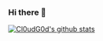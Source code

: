 ### Hi there 👋
[![Cl0udG0d's github stats](https://github-readme-stats.vercel.app/api?username=leaicc)](https://github.com/leaicc/github-readme-stats)

<!--
**leaicc/leaicc** is a ✨ _special_ ✨ repository because its `README.md` (this file) appears on your GitHub profile.

Here are some ideas to get you started:

- 🔭 I’m currently working on ...
- 🌱 I’m currently learning ...
- 👯 I’m looking to collaborate on ...
- 🤔 I’m looking for help with ...
- 💬 Ask me about ...
- 📫 How to reach me: ...
- 😄 Pronouns: ...
- ⚡ Fun fact: ...
-->
